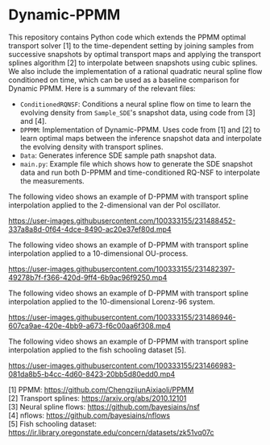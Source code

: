 # Dynamic-PPMM

This repository contains Python code which extends the PPMM optimal transport solver [1] to the time-dependent setting by joining samples from successive snapshots by optimal transport maps and applying the transport splines algorithm [2] to interpolate between snapshots using cubic splines. We also include the implementation of a rational quadratic neural spline flow conditioned on time, which can be used as a baseline comparison for Dynamic PPMM. Here is a summary of the relevant files:

- `ConditionedRQNSF`: Conditions a neural spline flow on time to learn the evolving density from `Sample_SDE`'s snapshot data, using code from [3] and [4]. 
- `DPPMM`: Implementation of Dynamic-PPMM. Uses code from [1] and [2] to learn optimal maps between the inference snapshot data and interpolate the evolving density with transport splines.
- `Data`: Generates inference SDE sample path snapshot data. 
- `main.py`: Example file which shows how to generate the SDE snapshot data and run both D-PPMM and time-conditioned RQ-NSF to interpolate the measurements. 

The following video shows an example of D-PPMM with transport spline interpolation applied to the 2-dimensional van der Pol oscillator. 


https://user-images.githubusercontent.com/100333155/231488452-337a8a8d-0f64-4dce-8490-ac20e37ef80d.mp4


The following video shows an example of D-PPMM with transport spline interpolation applied to a 10-dimensional OU-process. 



https://user-images.githubusercontent.com/100333155/231482397-49278b7f-f366-420d-9ff4-6b9ac96f9250.mp4



The following video shows an example of D-PPMM with transport spline interpolation applied to the 10-dimensional Lorenz-96 system. 



https://user-images.githubusercontent.com/100333155/231486946-607ca9ae-420e-4bb9-a673-f6c00aa6f308.mp4



The following video shows an example of D-PPMM with transport spline interpolation applied to the fish schooling dataset [5]. 

https://user-images.githubusercontent.com/100333155/231466983-081da8b5-b4cc-4d60-8423-20bb5d80edd0.mp4





[1] PPMM: https://github.com/ChengzijunAixiaoli/PPMM \
[2] Transport splines: https://arxiv.org/abs/2010.12101 \
[3] Neural spline flows: https://github.com/bayesiains/nsf \
[4] nflows: https://github.com/bayesiains/nflows \
[5] Fish schooling dataset: https://ir.library.oregonstate.edu/concern/datasets/zk51vq07c







